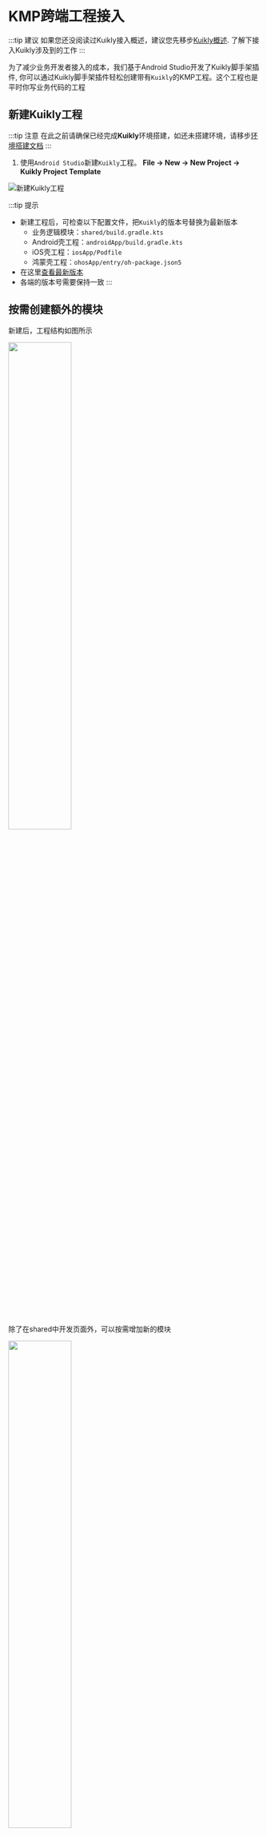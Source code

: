 # KMP跨端工程接入

:::tip 建议
如果您还没阅读过Kuikly接入概述，建议您先移步[Kuikly概述](overview.md). 了解下接入Kuikly涉及到的工作
:::

为了减少业务开发者接入的成本，我们基于Android Studio开发了Kuikly脚手架插件, 你可以通过Kuikly脚手架插件轻松创建带有``Kuikly``的KMP工程。这个工程也是平时你写业务代码的工程

## 新建Kuikly工程

:::tip 注意
在此之前请确保已经完成**Kuikly**环境搭建，如还未搭建环境，请移步[环境搭建文档](env-setup.md)
:::

1. 使用``Android Studio``新建``Kuikly``工程。 **File -> New -> New Project -> Kuikly Project Template**

![新建Kuikly工程](./img/new_kuikly_project.png)

:::tip 提示
* 新建工程后，可检查以下配置文件，把``Kuikly``的版本号替换为最新版本
  * 业务逻辑模块：``shared/build.gradle.kts``
  * Android壳工程：``androidApp/build.gradle.kts``
  * iOS壳工程：``iosApp/Podfile``
  * 鸿蒙壳工程：``ohosApp/entry/oh-package.json5``
* 在这里[查看最新版本](../ChangeLog/changelog.md)
* 各端的版本号需要保持一致
:::

## 按需创建额外的模块

新建后，工程结构如图所示

<div>
<img src="./img/project-structure1.png" width="50%">
</div>

除了在shared中开发页面外，可以按需增加新的模块

<div>
<img src="./img/project-structure2.png" width="50%">
</div>

## 运行androidApp

1. 接着运行``androidApp``

![运行AndroidApp](./img/android_app_run.png)

2. 当手机出现**以下页面**时，说明已经成功运行``androidApp``

<div align="center">
<img src="./img/kuikly_android_app_demo.jpg" width="30%"  alt="运行成功" style="border: 1px solid black;">
</div>

## 运行iosApp

1. 如果是首次运行iOS的话，需要先进入iosApp目录，执行`pod install --repo-update`。
2. 将运行的scheme改为iosApp

![](./img/run_config_step.png)
![](./img/iosApp_scheme.png)

3. 运行``iosApp``

![运行iosApp](./img/ios_app_run.png)

4. 当手机出现下面界面时，说明已运行成功

<div align="center">
<img src="../DevGuide/img/kuikly_ios_app_demo.png" width="30%"  alt="运行成功" style="border: 1px solid black;">
</div>

## 运行鸿蒙App
1. 如果是首次运行Ohos的话，需要用鸿蒙DevEco-Studio打开ohosApp目录
   >若初次打开鸿蒙IDEsync出错，打开ohosApp目录下的.npmrc文件，右上角点击sync重新sync即可
2. 在运行App之前，需要执行签名操作
   File -> Project Structure -> Signing Configs
    <div align="center">
        <img src="./img/ohos_ide_sign.png" style="width: 100%;">
    </div>
3. 运行``ohosApp``

   可以选择在 DevEco-Studio 内运行 或 Android Studio 内运行

   ![DevEco运行OhosApp](./img/ohos_run1.png)

   ![AndroidStudio运行OhosApp](./img/ohos_run2.png)
   > 若 Android Studio 无ohosApp选项 重新打开Android Studio即可
4. 当手机出现下面界面时，说明已运行成功ohosApp
    <div align="center">
        <img src="./img/ohos_run_success.jpg" width="30%"  alt="运行成功" style="border: 1px solid black;">
    </div>

## 下一步

在成功运行androidApp和iosApp后我们就已经完成Kuikly KMP工程的新建。下一步，我们还需要在各个平台接入Kuikly的渲染器和设置一些适配器的工作。 以下是各个平台Kuikly渲染器的接入文档:

1. [Android KuiklyRender接入](android.md)
2. [iOS KuiklyRender接入](iOS.md)
2. [鸿蒙 KuiklyRender接入](harmony.md)

## 可能会遇到的问题

### :shared:podInstall错误

![pod错误](./img/podInstall_error.png)

Android Studio本身的bug，可以查看[StackOverflow的解决方案](https://stackoverflow.com/questions/67813636/execution-failed-for-task-sharedpodinstall)

### Android Studio版本过低

![as版本过低](./img/as_version_error.png)

Android Studio版本过低，可下载最新的Android Studio版本
